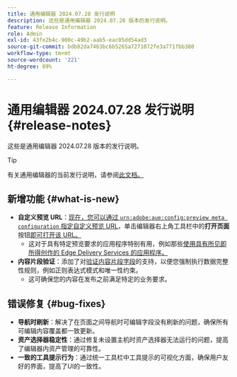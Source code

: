 ```yaml
---
title: 通用编辑器 2024.07.28 发行说明
description: 这些是通用编辑器 2024.07.28 版本的发行说明。
feature: Release Information
role: Admin
exl-id: 43fe2b4c-900c-49b2-aab5-eac05dd54ad3
source-git-commit: bdb82da7463bc6b5265a7271072fe3a771fbb380
workflow-type: tm+mt
source-wordcount: '221'
ht-degree: 89%

---
```


# 通用编辑器 2024.07.28 发行说明 {#release-notes}

这些是通用编辑器 2024.07.28 版本的发行说明。

>[!TIP]
>
>有关通用编辑器的当前发行说明，请参阅[此文档。](/help/release-notes/universal-editor/current.md)

## 新增功能 {#what-is-new}

* **自定义预览 URL**：[现在，您可以通过 `urn:adobe:aue:config:preview meta configuration` 指定自定义预览 URL](/help/implementing/universal-editor/customizing.md#custom-preview-urls)，单击编辑器右上角工具栏中的&#x200B;**打开页面**&#x200B;按钮[即可打开该 URL。](/help/sites-cloud/authoring/universal-editor/navigation.md#universal-editor-toolbar)
   * 这对于具有特定预览要求的应用程序特别有用，例如那些[使用具有所见即所得创作的 Edge Delivery Services 的应用程序。](/help/edge/wysiwyg-authoring/authoring.md)
* **内容片段验证**：添加了对[验证内容片段字段](/help/assets/content-fragments/content-fragments-models.md#validation)的支持，以便您强制执行数据完整性规则，例如正则表达式模式和唯一性约束。
   * 这可确保您的内容在发布之前满足特定的业务要求。

## 错误修复 {#bug-fixes}

* **导航时刷新**：解决了在页面之间导航时可编辑字段没有刷新的问题，确保所有可编辑内容覆盖都一致更新。
* **资产选择器稳定性**：通过修复未设置主机时资产选择器无法运行的问题，提高了编辑器内资产管理的可靠性。
* **一致的工具提示行为**：通过统一工具栏中工具提示的可视化方面，确保用户友好的界面，提高了UI的一致性。
